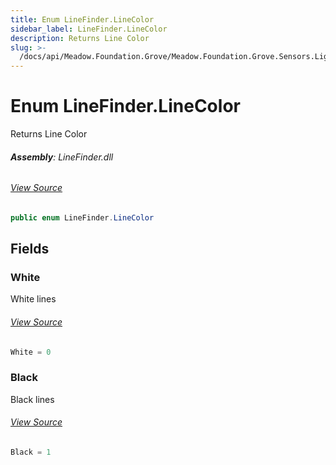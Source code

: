 ```yaml
---
title: Enum LineFinder.LineColor
sidebar_label: LineFinder.LineColor
description: Returns Line Color
slug: >-
  /docs/api/Meadow.Foundation.Grove/Meadow.Foundation.Grove.Sensors.Light/LineFinder.LineColor
---
```

# Enum LineFinder.LineColor
Returns Line Color

###### **Assembly**: LineFinder.dll
###### [View Source](https://github.com/WildernessLabs/Meadow.Foundation.Grove.git/blob/develop/Source/LineFinder/Driver/LineFinder.cs#L16)
```csharp title="Declaration"
public enum LineFinder.LineColor
```
## Fields
### White
White lines
###### [View Source](https://github.com/WildernessLabs/Meadow.Foundation.Grove.git/blob/develop/Source/LineFinder/Driver/LineFinder.cs#L21)
```csharp title="Declaration"
White = 0
```
### Black
Black lines
###### [View Source](https://github.com/WildernessLabs/Meadow.Foundation.Grove.git/blob/develop/Source/LineFinder/Driver/LineFinder.cs#L25)
```csharp title="Declaration"
Black = 1
```
